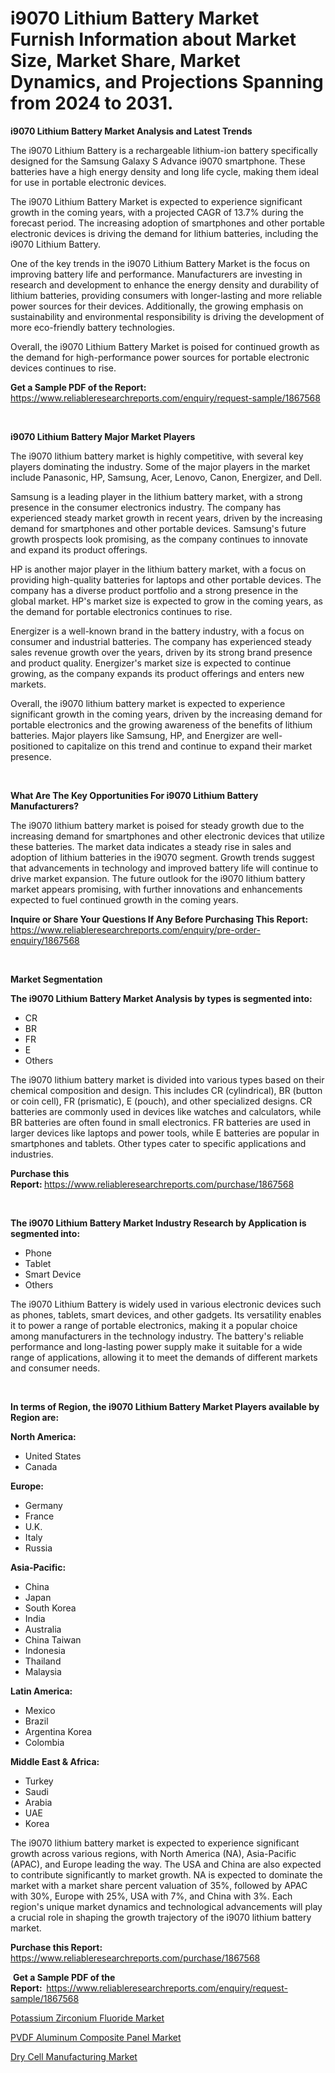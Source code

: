 <p><h1>i9070 Lithium Battery Market Furnish Information about Market Size, Market Share, Market Dynamics, and Projections Spanning from 2024 to 2031.</h1></p><p><strong>i9070 Lithium Battery Market Analysis and Latest Trends</strong></p>
<p><p>The i9070 Lithium Battery is a rechargeable lithium-ion battery specifically designed for the Samsung Galaxy S Advance i9070 smartphone. These batteries have a high energy density and long life cycle, making them ideal for use in portable electronic devices.</p><p>The i9070 Lithium Battery Market is expected to experience significant growth in the coming years, with a projected CAGR of 13.7% during the forecast period. The increasing adoption of smartphones and other portable electronic devices is driving the demand for lithium batteries, including the i9070 Lithium Battery.</p><p>One of the key trends in the i9070 Lithium Battery Market is the focus on improving battery life and performance. Manufacturers are investing in research and development to enhance the energy density and durability of lithium batteries, providing consumers with longer-lasting and more reliable power sources for their devices. Additionally, the growing emphasis on sustainability and environmental responsibility is driving the development of more eco-friendly battery technologies.</p><p>Overall, the i9070 Lithium Battery Market is poised for continued growth as the demand for high-performance power sources for portable electronic devices continues to rise.</p></p>
<p><strong>Get a Sample PDF of the Report:&nbsp;</strong> <a href="https://www.reliableresearchreports.com/enquiry/request-sample/1867568">https://www.reliableresearchreports.com/enquiry/request-sample/1867568</a></p>
<p>&nbsp;</p>
<p><strong>i9070 Lithium Battery Major Market Players</strong></p>
<p><p>The i9070 lithium battery market is highly competitive, with several key players dominating the industry. Some of the major players in the market include Panasonic, HP, Samsung, Acer, Lenovo, Canon, Energizer, and Dell.</p><p>Samsung is a leading player in the lithium battery market, with a strong presence in the consumer electronics industry. The company has experienced steady market growth in recent years, driven by the increasing demand for smartphones and other portable devices. Samsung's future growth prospects look promising, as the company continues to innovate and expand its product offerings.</p><p>HP is another major player in the lithium battery market, with a focus on providing high-quality batteries for laptops and other portable devices. The company has a diverse product portfolio and a strong presence in the global market. HP's market size is expected to grow in the coming years, as the demand for portable electronics continues to rise.</p><p>Energizer is a well-known brand in the battery industry, with a focus on consumer and industrial batteries. The company has experienced steady sales revenue growth over the years, driven by its strong brand presence and product quality. Energizer's market size is expected to continue growing, as the company expands its product offerings and enters new markets.</p><p>Overall, the i9070 lithium battery market is expected to experience significant growth in the coming years, driven by the increasing demand for portable electronics and the growing awareness of the benefits of lithium batteries. Major players like Samsung, HP, and Energizer are well-positioned to capitalize on this trend and continue to expand their market presence.</p></p>
<p>&nbsp;</p>
<p><strong>What Are The Key Opportunities For i9070 Lithium Battery Manufacturers?</strong></p>
<p><p>The i9070 lithium battery market is poised for steady growth due to the increasing demand for smartphones and other electronic devices that utilize these batteries. The market data indicates a steady rise in sales and adoption of lithium batteries in the i9070 segment. Growth trends suggest that advancements in technology and improved battery life will continue to drive market expansion. The future outlook for the i9070 lithium battery market appears promising, with further innovations and enhancements expected to fuel continued growth in the coming years.</p></p>
<p><strong>Inquire or Share Your Questions If Any Before Purchasing This Report:</strong> <a href="https://www.reliableresearchreports.com/enquiry/pre-order-enquiry/1867568">https://www.reliableresearchreports.com/enquiry/pre-order-enquiry/1867568</a></p>
<p>&nbsp;</p>
<p><strong>Market Segmentation</strong></p>
<p><strong>The i9070 Lithium Battery Market Analysis by types is segmented into:</strong></p>
<p><ul><li>CR</li><li>BR</li><li>FR</li><li>E</li><li>Others</li></ul></p>
<p><p>The i9070 lithium battery market is divided into various types based on their chemical composition and design. This includes CR (cylindrical), BR (button or coin cell), FR (prismatic), E (pouch), and other specialized designs. CR batteries are commonly used in devices like watches and calculators, while BR batteries are often found in small electronics. FR batteries are used in larger devices like laptops and power tools, while E batteries are popular in smartphones and tablets. Other types cater to specific applications and industries.</p></p>
<p><strong>Purchase this Report:&nbsp;</strong><a href="https://www.reliableresearchreports.com/purchase/1867568">https://www.reliableresearchreports.com/purchase/1867568</a></p>
<p>&nbsp;</p>
<p><strong>The i9070 Lithium Battery Market Industry Research by Application is segmented into:</strong></p>
<p><ul><li>Phone</li><li>Tablet</li><li>Smart Device</li><li>Others</li></ul></p>
<p><p>The i9070 Lithium Battery is widely used in various electronic devices such as phones, tablets, smart devices, and other gadgets. Its versatility enables it to power a range of portable electronics, making it a popular choice among manufacturers in the technology industry. The battery's reliable performance and long-lasting power supply make it suitable for a wide range of applications, allowing it to meet the demands of different markets and consumer needs.</p></p>
<p>&nbsp;</p>
<p><strong>In terms of Region, the i9070 Lithium Battery Market Players available by Region are:</strong></p>
<p>
    <p> <strong> North America: </strong>
        <ul>
            <li>United States</li>
            <li>Canada</li>
        </ul>
        </p> 
    <p> <strong> Europe: </strong>
        <ul>
            <li>Germany</li>
            <li>France</li>
            <li>U.K.</li>
            <li>Italy</li>
            <li>Russia</li>
        </ul>
        </p> 
    <p> <strong> Asia-Pacific: </strong>
        <ul>
            <li>China</li>
            <li>Japan</li>
            <li>South Korea</li>
            <li>India</li>
            <li>Australia</li>
            <li>China Taiwan</li>
            <li>Indonesia</li>
            <li>Thailand</li>
            <li>Malaysia</li>
        </ul>
        </p> 
    <p> <strong> Latin America: </strong>
        <ul>
            <li>Mexico</li>
            <li>Brazil</li>
            <li>Argentina Korea</li>
            <li>Colombia</li>
        </ul>
        </p> 
    <p> <strong> Middle East & Africa: </strong>
        <ul>
            <li>Turkey</li>
            <li>Saudi</li>
            <li>Arabia</li>
            <li>UAE</li>
            <li>Korea</li>
        </ul>
    </p>
    </p>
<p><p>The i9070 lithium battery market is expected to experience significant growth across various regions, with North America (NA), Asia-Pacific (APAC), and Europe leading the way. The USA and China are also expected to contribute significantly to market growth. NA is expected to dominate the market with a market share percent valuation of 35%, followed by APAC with 30%, Europe with 25%, USA with 7%, and China with 3%. Each region's unique market dynamics and technological advancements will play a crucial role in shaping the growth trajectory of the i9070 lithium battery market.</p></p>
<p><strong>Purchase this Report: </strong><a href="https://www.reliableresearchreports.com/purchase/1867568">https://www.reliableresearchreports.com/purchase/1867568</a></p>
<p>&nbsp;<strong>Get a Sample PDF of the Report:&nbsp;&nbsp;</strong><a href="https://www.reliableresearchreports.com/enquiry/request-sample/1867568">https://www.reliableresearchreports.com/enquiry/request-sample/1867568</a></p>
<p><strong></strong></p>
<p><p><a href="https://gratis-rainforest-2ca.notion.site/Potassium-Zirconium-Fluoride-Market-Size-Market-Share-and-Global-Market-Analysis-Report-2024-203-5aab4b0e487a4392b7c8b1ea1a8eaf44">Potassium Zirconium Fluoride Market</a></p><p><a href="https://metal-farmhouse-e95.notion.site/PVDF-Aluminum-Composite-Panel-Market-Size-Focuses-on-Market-Dynamics-In-Depth-Analysis-and-Future-P-210dd1304a52405ba57453cfa4478d95">PVDF Aluminum Composite Panel Market</a></p><p><a href="https://github.com/santosh758595/Market-Research-Report-List-4/blob/main/dry-cell-manufacturing-market.md">Dry Cell Manufacturing Market</a></p></p>